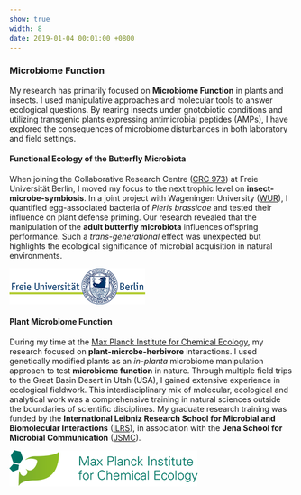 ```yaml
---
show: true
width: 8
date: 2019-01-04 00:01:00 +0800
---
```


<div class="p-4">
    <h3>Microbiome Function</h3>
        <p>
       My research has primarily focused on <strong>Microbiome Function</strong> in plants and insects. I used manipulative approaches and molecular tools to answer ecological questions. By rearing insects under gnotobiotic conditions and utilizing transgenic plants expressing antimicrobial peptides (AMPs), I have explored the consequences of microbiome disturbances in both laboratory and field settings.  </p>
    <p>
          <h4>Functional Ecology of the Butterfly Microbiota</h4>
            When joining the Collaborative Research Centre (<a href="https://www.sfb973.de/" target="_blank">CRC 973</a>) at Freie Universität Berlin, I moved my focus to the next trophic level on <strong>insect-microbe-symbiosis</strong>. In a joint project with Wageningen University (<a href="https://www.wur.nl/en.htm" target="_blank">WUR</a>), I quantified egg-associated bacteria of <i>Pieris brassicae</i> and tested their influence on plant defense priming. Our research revealed that the manipulation of the <strong>adult butterfly microbiota</strong> influences offspring performance. Such a <i>trans-generational</i> effect was unexpected but highlights the ecological significance of microbial acquisition in natural environments. </p>
                  <img src="/assets/logo/logo64_FU.png" alt="Leibniz Logo" class="rounded-sm img-fluid logo-img">
                           <p>
          <h4>Plant Microbiome Function</h4>
            During my time at the <a href=" https://www.ice.mpg.de/" target="_blank">Max Planck Institute for Chemical Ecology</a>, my research focused on <strong>plant-microbe-herbivore</strong> interactions. I used genetically modified plants as an <i>in-planta</i> microbiome manipulation approach to test <strong>microbiome function</strong> in nature. Through multiple field trips to the Great Basin Desert in Utah (USA), I gained extensive experience in ecological fieldwork. This interdisciplinary mix of molecular, ecological and analytical work was a comprehensive training in natural sciences outside the boundaries of scientific disciplines. My graduate research training was funded by the <b>International Leibniz Research School for Microbial and Biomolecular Interactions</b> (<a href="https://www.ilrs.de/" target="_blank">ILRS</a>), in association with the <b>Jena School for Microbial Communication</b> (<a href="https://www.jsmc-phd.de/" target="_blank">JSMC</a>).   </p>
   <img src="/assets/logo/logo64_ICE.png" alt="ICE Logo" class="rounded-sm img-fluid logo-img">      
    </div>
